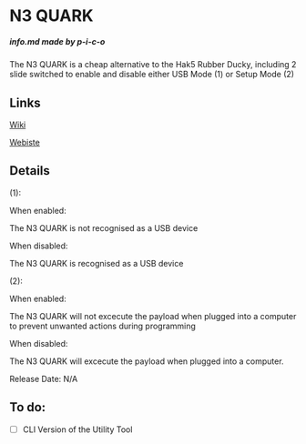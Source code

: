 # N3 QUARK
##### _info.md made by p-i-c-o_

The N3 QUARK is a cheap alternative to the Hak5 Rubber Ducky, including 2 slide switched to enable and disable either USB Mode (1) or Setup Mode (2)

## Links
[Wiki](https://github.com/p-i-c-o/QuarkUtilityTool/wiki)

[Webiste](http://www.network3.tk)

## Details

(1):


When enabled:

The N3 QUARK is not recognised as a USB device

When disabled:

The N3 QUARK is recognised as a USB device

(2):


When enabled:

The N3 QUARK will not excecute the payload when plugged into a computer to prevent unwanted actions during programming

When disabled:

The N3 QUARK will excecute the payload when plugged into a computer.


Release Date: N/A

## To do:

- [ ] CLI Version of the Utility Tool 

